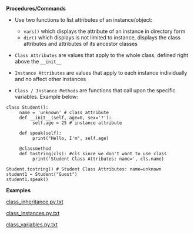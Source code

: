 **Procedures/Commands**

- Use two functions to list attributes of an instance/object:
     - ``vars()`` which displays the attribute of an instance in directory form
     - ``dir()`` which displays is not limited to instance, displays the class attributes and attributes of its ancestor classes

- ``Class Attributes`` are values that apply to the whole class, defined right above the ``__init__``
- ``Instance Attributes`` are values that apply to each instance individually and no affect other instances
- ``Class / Instance Methods`` are functions that call upon the specific variables. Example below:
```
class Student():
     name = 'unknown' # class attribute
     def __init__(self, age=0, sex='?'):
          self.age = 25 # instance attribute

     def speak(self):
          print("Hello, I'm", self.age)
     
     @classmethod
     def tostring(cls): #cls since we don't want to use class
          print('Student Class Attributes: name=', cls.name)

Student.tostring() # Student Class Attributes: name=unknown
student1 = Student("Guest")
student1.speak()
```
**Examples**

[class_inheritance.py.txt](uploads/80bbadae8a0c595aed37ea6fac2dbbcf/class_inheritance.py.txt)

[class_instances.py.txt](uploads/ad5497bfc0a850cac40a24447bdab344/class_instances.py.txt)

[class_variables.py.txt](uploads/8a69d0211bc225ccdb7400c9d01f404b/class_variables.py.txt)